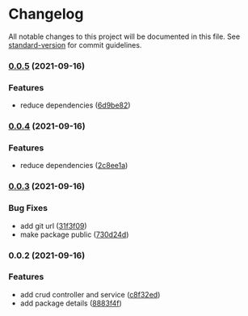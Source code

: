 # Changelog

All notable changes to this project will be documented in this file. See [standard-version](https://github.com/conventional-changelog/standard-version) for commit guidelines.

### [0.0.5](https://github.com/MRdevX/nestjs-generic-crud/compare/v0.0.4...v0.0.5) (2021-09-16)


### Features

* reduce dependencies ([6d9be82](https://github.com/MRdevX/nestjs-generic-crud/commit/6d9be82bf9f82416df11ebba174697a17363aaed))

### [0.0.4](https://github.com/MRdevX/nestjs-generic-crud/compare/v0.0.3...v0.0.4) (2021-09-16)


### Features

* reduce dependencies ([2c8ee1a](https://github.com/MRdevX/nestjs-generic-crud/commit/2c8ee1ae9dc8f5b83150ad09ec3da79839fa9701))

### [0.0.3](https://github.com/MRdevX/nestjs-generic-crud/compare/v0.0.2...v0.0.3) (2021-09-16)


### Bug Fixes

* add git url ([31f3f09](https://github.com/MRdevX/nestjs-generic-crud/commit/31f3f09b0a1ca4083be371cefa716da70c09b572))
* make package public ([730d24d](https://github.com/MRdevX/nestjs-generic-crud/commit/730d24dd379cc541f7114cd8d2965aada4dabc86))

### 0.0.2 (2021-09-16)


### Features

* add crud controller and service ([c8f32ed](https://github.com/MRdevX/nestjs-generic-crud/commit/c8f32edf84bdbec6f8c4056ead774462a68d6eb5))
* add package details ([8883f4f](https://github.com/MRdevX/nestjs-generic-crud/commit/8883f4f9f1773b703dcfbd6dc7fd2900377eaeb9))
